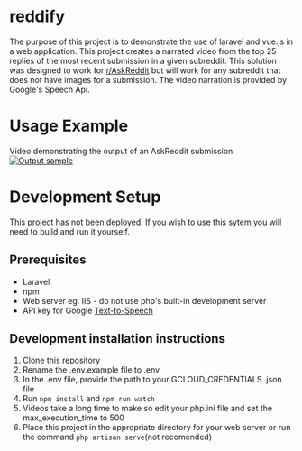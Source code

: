 # reddify
The purpose of this project is to demonstrate the use of laravel and vue.js in a web application. This project creates a narrated video from the top 25 replies of the most recent submission in a given subreddit. This solution was designed to work for [r/AskReddit](https://www.Reddit.com/r/AskReddit) but will work for any subreddit that does not have images for a submission. The video narration is provided by Google's Speech Api.

# Usage Example
Video demonstrating the output of an AskReddit submission
[![Output sample](https://img.youtube.com/vi/rIr2_R13LJ8/0.jpg)](https://www.youtube.com/watch?v=rIr2_R13LJ8)

# Development Setup
This project has not been deployed. If you wish to use this sytem you will need to build and run it yourself.
## Prerequisites
* Laravel
* npm
* Web server eg. IIS - do not use php's built-in development server
* API key for Google [Text-to-Speech](https://cloud.google.com/text-to-speech/)

## Development installation instructions
1. Clone this repository
2. Rename the .env.example file to .env
3. In the .env file, provide the path to your GCLOUD_CREDENTIALS .json file
4. Run `npm install` and `npm run watch`
5. Videos take a long time to make so edit your php.ini file and set the max_execution_time to 500
6. Place this project in the appropriate directory for your web server or run the command `php artisan serve`(not recomended)
